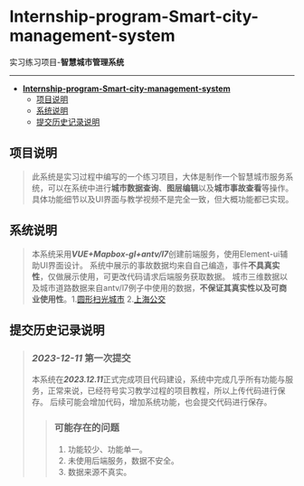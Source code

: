 # **Internship-program-Smart-city-management-system**

实习练习项目-**智慧城市管理系统**

------------------------------------------------

- [**Internship-program-Smart-city-management-system**](#internship-program-smart-city-management-system)
  - [项目说明](#项目说明)
  - [系统说明](#系统说明)
  - [提交历史记录说明](#提交历史记录说明)

## 项目说明

> 此系统是实习过程中编写的一个练习项目，大体是制作一个智慧城市服务系统，可以在系统中进行**城市数据查询**、**图层编辑**以及**城市事故查看**等操作。具体功能细节以及UI界面与教学视频不是完全一致，但大概功能都已实现。

## 系统说明

> 本系统采用***VUE+Mapbox-gl+antv/l7***创建前端服务，使用Element-ui辅助UI界面设计。
> 系统中展示的事故数据均来自自己编造，事件**不具真实性**，仅做展示使用，可更改代码请求后端服务获取数据。
> 城市三维数据以及城市道路数据来自antv/l7例子中使用的数据，**不保证其真实性以及可商业使用性**。1.[圆形扫光城市](https://l7.antv.antgroup.com/examples/gallery/animate/#build_sweep) 2.[上海公交](https://l7.antv.antgroup.com/examples/line/path/#shanghai_bus)

## 提交历史记录说明

> ### *2023-12-11* 第一次提交
>
> 本系统在***2023.12.11***正式完成项目代码建设，系统中完成几乎所有功能与服务，正常来说，已经符号实习教学过程的项目教程，所以上传代码进行保存。
> 后续可能会增加代码，增加系统功能，也会提交代码进行保存。
>
>> ### 可能存在的问题
>>
>> 1. 功能较少、功能单一。
>> 2. 未使用后端服务，数据不安全。
>> 3. 数据来源不真实。
